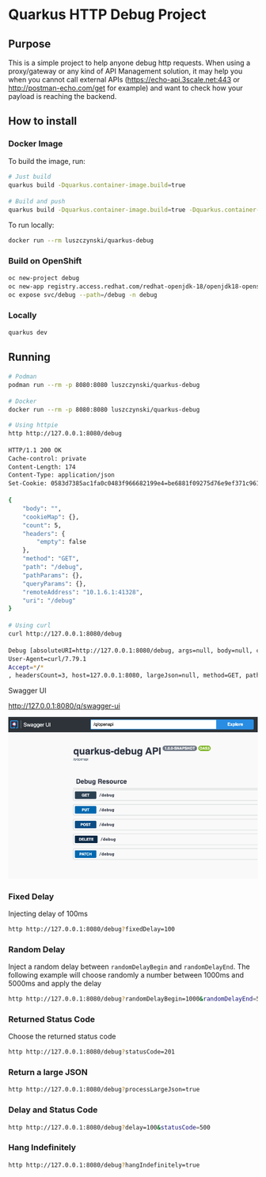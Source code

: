 # Quarkus HTTP Debug Project

## Purpose

This is a simple project to help anyone debug http requests. When using a proxy/gateway or any kind of API Management solution, it may help you when you cannot call external APIs (https://echo-api.3scale.net:443 or http://postman-echo.com/get for example) and want to check how your payload is reaching the backend.

## How to install

### Docker Image

To build the image, run:

```bash
# Just build
quarkus build -Dquarkus.container-image.build=true

# Build and push
quarkus build -Dquarkus.container-image.build=true -Dquarkus.container-image.push=true
```

To run locally:

```bash
docker run --rm luszczynski/quarkus-debug
```

### Build on OpenShift

```bash
oc new-project debug
oc new-app registry.access.redhat.com/redhat-openjdk-18/openjdk18-openshift~https://github.com/luszczynski/quarkus-debug.git --name=debug -n debug
oc expose svc/debug --path=/debug -n debug
```

### Locally

```bash
quarkus dev
```

## Running

```bash
# Podman
podman run --rm -p 8080:8080 luszczynski/quarkus-debug

# Docker
docker run --rm -p 8080:8080 luszczynski/quarkus-debug
```

```bash
# Using httpie
http http://127.0.0.1:8080/debug

HTTP/1.1 200 OK
Cache-control: private
Content-Length: 174
Content-Type: application/json
Set-Cookie: 0583d7385ac1fa0c0483f966682199e4=be6881f09275d76e9ef371c961254aab; path=/; HttpOnly

{
    "body": "",
    "cookieMap": {},
    "count": 5,
    "headers": {
        "empty": false
    },
    "method": "GET",
    "path": "/debug",
    "pathParams": {},
    "queryParams": {},
    "remoteAddress": "10.1.6.1:41328",
    "uri": "/debug"
}

# Using curl
curl http://127.0.0.1:8080/debug

Debug [absoluteURI=http://127.0.0.1:8080/debug, args=null, body=null, cookieMap={}, cookiesCount=0, count=0, headers=Host=127.0.0.1:8080
User-Agent=curl/7.79.1
Accept=*/*
, headersCount=3, host=127.0.0.1:8080, largeJson=null, method=GET, path=/debug, pathParams={}, queryParams={}, rawMethod=null, remoteAddress=127.0.0.1:51898, ssl=false, uri=/debug]
```

Swagger UI

http://127.0.0.1:8080/q/swagger-ui


![](img.png)

### Fixed Delay

Injecting delay of 100ms

```bash
http http://127.0.0.1:8080/debug?fixedDelay=100
```

### Random Delay

Inject a random delay between `randomDelayBegin` and `randomDelayEnd`.
The following example will choose randomly a number between 1000ms and 5000ms and apply the delay

```bash
http http://127.0.0.1:8080/debug?randomDelayBegin=1000&randomDelayEnd=5000
```

### Returned Status Code

Choose the returned status code

```bash
http http://127.0.0.1:8080/debug?statusCode=201
```

### Return a large JSON

```bash
http http://127.0.0.1:8080/debug?processLargeJson=true
```

### Delay and Status Code

```bash
http http://127.0.0.1:8080/debug?delay=100&statusCode=500
```

### Hang Indefinitely

```bash
http http://127.0.0.1:8080/debug?hangIndefinitely=true
```
